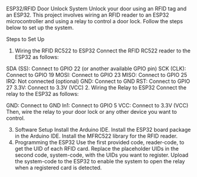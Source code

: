 ESP32/RFID Door Unlock System
Unlock your door using an RFID tag and an ESP32. This project involves wiring an RFID reader to an ESP32 microcontroller and using a relay to control a door lock. Follow the steps below to set up the system.

Steps to Set Up
1. Wiring the RFID RC522 to ESP32
Connect the RFID RC522 reader to the ESP32 as follows:

SDA (SS): Connect to GPIO 22 (or another available GPIO pin)
SCK (CLK): Connect to GPIO 19
MOSI: Connect to GPIO 23
MISO: Connect to GPIO 25
IRQ: Not connected (optional)
GND: Connect to GND
RST: Connect to GPIO 27
3.3V: Connect to 3.3V (VCC)
2. Wiring the Relay to ESP32
Connect the relay to the ESP32 as follows:

GND: Connect to GND
In1: Connect to GPIO 5
VCC: Connect to 3.3V (VCC)
Then, wire the relay to your door lock or any other device you want to control.

3. Software Setup
Install the Arduino IDE.
Install the ESP32 board package in the Arduino IDE.
Install the MFRC522 library for the RFID reader.
4. Programming the ESP32
Use the first provided code, reader-code, to get the UID of each RFID card.
Replace the placeholder UIDs in the second code, system-code, with the UIDs you want to register.
Upload the system-code to the ESP32 to enable the system to open the relay when a registered card is detected.